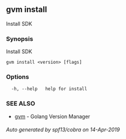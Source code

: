 ## gvm install

Install SDK

### Synopsis

Install SDK

```
gvm install <version> [flags]
```

### Options

```
  -h, --help   help for install
```

### SEE ALSO

* [gvm](gvm.md)	 - Golang Version Manager

###### Auto generated by spf13/cobra on 14-Apr-2019
